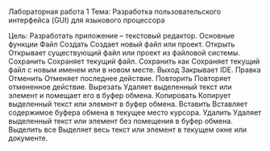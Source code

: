 Лабораторная работа 1
Тема: Разработка пользовательского интерфейса (GUI) для языкового процессора

Цель: Разработать приложение – текстовый редактор.
Основные функции
Файл
Создать
Создает новый файл или проект.
Открыть
Открывает существующий файл или проект из файловой системы.
Сохранить
Сохраняет текущий файл.
Сохранить как
Сохраняет текущий файл с новым именем или в новом месте.
Выход
Закрывает IDE.
Правка
Отменить
Отменяет последнее действие.
Повторить
Повторяет отмененное действие.
Вырезать
Удаляет выделенный текст или элемент и помещает его в буфер обмена.
Копировать
Копирует выделенный текст или элемент в буфер обмена.
Вставить
Вставляет содержимое буфера обмена в текущее место курсора.
Удалить
Удаляет выделенный текст или элемент без помещения в буфер обмена.
Выделить все
Выделяет весь текст или элемент в текущем окне или документе.
